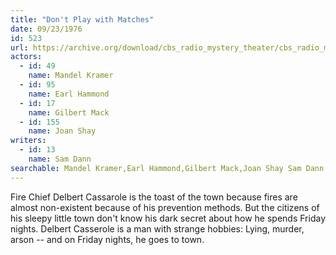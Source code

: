 ```yaml
---
title: "Don't Play with Matches"
date: 09/23/1976
id: 523
url: https://archive.org/download/cbs_radio_mystery_theater/cbs_radio_mystery_theater-0501-0550.zip/cbs_radio_mystery_theater-0501-0550%2Fcbsrmt_0523_dont_play_with_matches.mp3
actors:  
  - id: 49
    name: Mandel Kramer  
  - id: 95
    name: Earl Hammond  
  - id: 17
    name: Gilbert Mack  
  - id: 155
    name: Joan Shay
writers:  
  - id: 13
    name: Sam Dann
searchable: Mandel Kramer,Earl Hammond,Gilbert Mack,Joan Shay Sam Dann
---
```

Fire Chief Delbert Cassarole is the toast of the town because fires are almost non-existent because of his prevention methods. But the citizens of his sleepy little town don't know his dark secret about how he spends Friday nights. Delbert Casserole is a man with strange hobbies: Lying, murder, arson -- and on Friday nights, he goes to town.